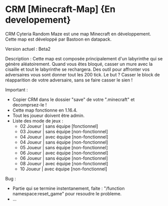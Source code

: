 # CRM [Minecraft-Map] {En developement}
CRM Cyteria Random Maze est une map Minecraft en développement. Cette map est développé par Bastoon en datapack.

Version actuel : Beta2

Description : Cette map est composée principalement d'un labyrinthe qui se génère aléatoirement. Quand vous êtes bloqué, casser un mure avec la cisaille et tout le labyrinthe se rechargera. Des outil pour affronter vos adversaires vous sont donner tout les 200 tick. Le but ? Casser le block de réapparition de votre adversaire, sans se faire casser le sien !

Important :
* Copier CRM dans le dossier "save" de votre ".minecraft" et decomprsez-le !
* Cette map fonctionne en 1.16.4.
* Tout les joueur doivent être admin.
* Liste des mode de jeux :
  - 02 Joueur | sans équipe [fonctionnel]
  - 03 Joueur | sans équipe [non-fonctionnel]
  - 04 Joueur | avec équipe [non-fonctionnel]
  - 04 Joueur | sans équipe [non-fonctionnel]
  - 05 Joueur | sans équipe [non-fonctionnel]
  - 06 Joueur | avec équipe [non-fonctionnel]
  - 06 Joueur | sans équipe [non-fonctionnel]
  - 08 Joueur | avec équipe [non-fonctionnel]
  - 10 Joueur | avec équipe [non-fonctionnel]
  
Bug :
* Partie qui se termine instentanement, faite : "/function namespace:reset_game" pour resoudre le probleme.
* ...
